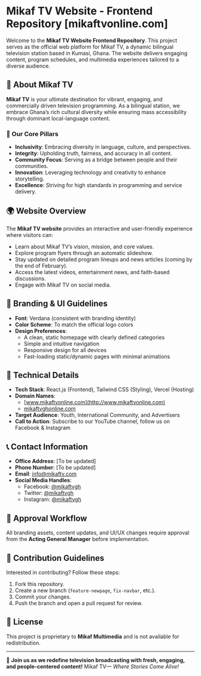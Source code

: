 # Mikaf TV Website - Frontend Repository [mikaftvonline.com]

Welcome to the **Mikaf TV Website Frontend Repository**. This project serves as the official web platform for Mikaf TV, a dynamic bilingual television station based in Kumasi, Ghana. The website delivers engaging content, program schedules, and multimedia experiences tailored to a diverse audience.

## 🌟 About Mikaf TV

**Mikaf TV** is your ultimate destination for vibrant, engaging, and commercially driven television programming. As a bilingual station, we embrace Ghana’s rich cultural diversity while ensuring mass accessibility through dominant local-language content.

### 📌 Our Core Pillars

- **Inclusivity**: Embracing diversity in language, culture, and perspectives.
- **Integrity**: Upholding truth, fairness, and accuracy in all content.
- **Community Focus**: Serving as a bridge between people and their communities.
- **Innovation**: Leveraging technology and creativity to enhance storytelling.
- **Excellence**: Striving for high standards in programming and service delivery.

## 🌍 Website Overview

The **Mikaf TV website** provides an interactive and user-friendly experience where visitors can:

- Learn about Mikaf TV’s vision, mission, and core values.
- Explore program flyers through an automatic slideshow.
- Stay updated on detailed program lineups and news articles (coming by the end of February).
- Access the latest videos, entertainment news, and faith-based discussions.
- Engage with Mikaf TV on social media.

## 🎨 Branding & UI Guidelines

- **Font**: Verdana (consistent with branding identity)
- **Color Scheme**: To match the official logo colors
- **Design Preferences**:
  - A clean, static homepage with clearly defined categories
  - Simple and intuitive navigation
  - Responsive design for all devices
  - Fast-loading static/dynamic pages with minimal animations

## 🚀 Technical Details

- **Tech Stack**: React.js (Frontend), Tailwind CSS (Styling), Vercel (Hosting)
- **Domain Names**:
  - [www.mikaftvonline.com](http://www.mikaftvonline.com)
  - [mikaftvghonline.com](http://mikaftvghonline.com)
- **Target Audience**: Youth, International Community, and Advertisers
- **Call to Action**: Subscribe to our YouTube channel, follow us on Facebook & Instagram

## 📞 Contact Information

- **Office Address**: [To be updated]
- **Phone Number**: [To be updated]
- **Email**: [info@mikaftv.com](mailto:info@mikaftv.com)
- **Social Media Handles**:
  - Facebook: [@mikaftvgh](https://facebook.com/mikaftvgh)
  - Twitter: [@mikaftvgh](https://twitter.com/mikaftvgh)
  - Instagram: [@mikaftvgh](https://instagram.com/mikaftvgh)

## 🎯 Approval Workflow

All branding assets, content updates, and UI/UX changes require approval from the **Acting General Manager** before implementation.

## 📌 Contribution Guidelines

Interested in contributing? Follow these steps:

1. Fork this repository.
2. Create a new branch (`feature-newpage`, `fix-navbar`, etc.).
3. Commit your changes.
4. Push the branch and open a pull request for review.

## 📜 License

This project is proprietary to **Mikaf Multimedia** and is not available for redistribution.

---

📢 **Join us as we redefine television broadcasting with fresh, engaging, and people-centered content!** Mikaf TV— *Where Stories Come Alive!*

